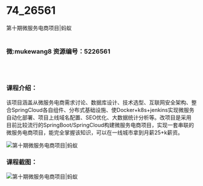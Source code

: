 # 74_26561
第十期微服务电商项目|蚂蚁
<br/></br>
<h3>微:mukewang8 资源编号：5226561</h3>
<br/></br>
<h3>课程介绍：</h3>
<p>该项目涵盖从<a title="查看与 微服务电商 相关的文章" target="_blank">微服务电商</a>需求讨论、数据库设计、技术选型、互联网安全架构、整合SpringCloud各自组件、分布式基础设施、使Docker+k8s+jenkins实现微服务自动化部署、项目上线域名配置、SEO优化、大数据统计分析等。改项目是采用目前比较流行的SpringBoot/SpringCloud构建<a title="查看与 微服务电商 相关的文章" target="_blank">微服务电商</a>项目，实现一套串联的微服务电商项目，能完全掌握该知识，可以在一线城市拿到月薪25+k薪资。</p>
<p><img src="https://www.ko996.com/wp-content/uploads/img/2022/09/1-96.png" alt="第十期微服务电商项目|蚂蚁"></p>
<div class="info-desc">
<h3>课程截图：</h3>
<p><img src="https://www.ko996.com/wp-content/uploads/img/2022/09/2-108.png" alt="第十期微服务电商项目|蚂蚁"></p>


			
</div>
